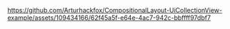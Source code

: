 

https://github.com/Arturhackfox/CompositionalLayout-UiCollectionView-example/assets/109434166/62f45a5f-e64e-4ac7-942c-bbffff97dbf7

